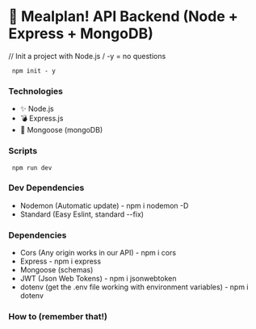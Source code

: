 # 🌱 Mealplan! API Backend (Node + Express + MongoDB)

// Init a project with Node.js / -y = no questions
```shell
 npm init - y
```

### Technologies
* ✨ Node.js
* 💣 Express.js
* 🚀 Mongoose (mongoDB)

### Scripts
```shell
 npm run dev
```
### Dev Dependencies
* Nodemon (Automatic update) - npm i nodemon -D
* Standard (Easy Eslint, standard --fix)

### Dependencies
* Cors (Any origin works in our API) - npm i cors
* Express - npm i express
* Mongoose (schemas)
* JWT (Json Web Tokens) - npm i jsonwebtoken
* dotenv (get the .env file working with environment variables) - npm i dotenv

### How to (remember that!)
